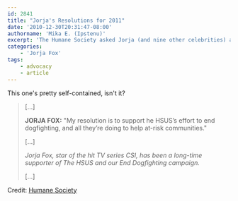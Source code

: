 ```yaml
---
id: 2841
title: "Jorja's Resolutions for 2011"
date: '2010-12-30T20:31:47-08:00'
authorname: 'Mika E. (Ipstenu)'
excerpt: 'The Humane Society asked Jorja (and nine other celebrities) about their resolutions for 2011.'
categories:
    - 'Jorja Fox'
tags:
    - advocacy
    - article
---
```


This one's pretty self-contained, isn't it?

> [...]
>
> **JORJA FOX:** "My resolution is to support he HSUS’s effort to end dogfighting, and all they’re doing to help at-risk communities."
>
> [...]
>
> _Jorja Fox, star of the hit TV series CSI, has been a long-time supporter of The HSUS and our End Dogfighting campaign._
>
> [...]


Credit: [Humane Society](http://www.humanesociety.org/news/news/2010/12/2011_celebrity_resolutions.html)

